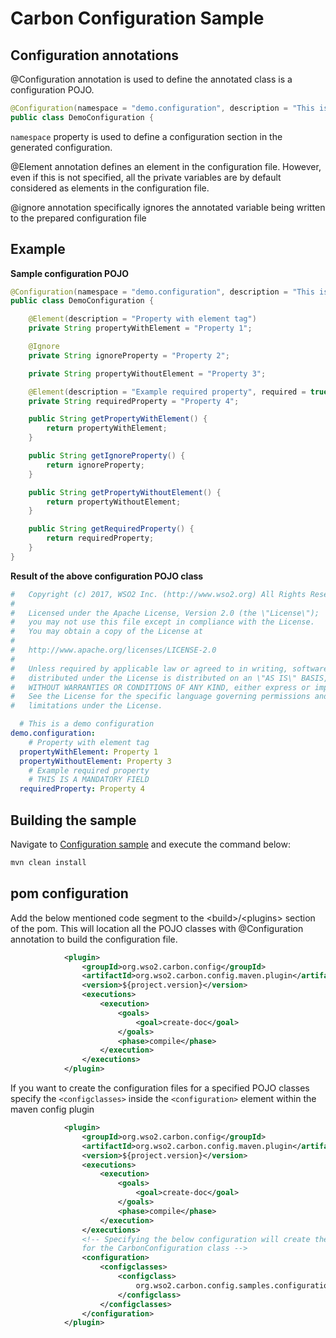 # Carbon Configuration Sample

## Configuration annotations

@Configuration annotation is used to define the annotated class is a
configuration POJO.

```java
@Configuration(namespace = "demo.configuration", description = "This is a demo configuration")
public class DemoConfiguration {
```

`namespace` property is used to define a configuration section in the
generated configuration.

@Element annotation defines an element in the configuration file. 
However, even if this is not specified, all the private variables are
by default considered as elements in the configuration file.

@ignore annotation specifically ignores the annotated variable being
written to the prepared configuration file

## Example

**Sample configuration POJO**

```java
@Configuration(namespace = "demo.configuration", description = "This is a demo configuration")
public class DemoConfiguration {

    @Element(description = "Property with element tag")
    private String propertyWithElement = "Property 1";

    @Ignore
    private String ignoreProperty = "Property 2";

    private String propertyWithoutElement = "Property 3";

    @Element(description = "Example required property", required = true)
    private String requiredProperty = "Property 4";

    public String getPropertyWithElement() {
        return propertyWithElement;
    }

    public String getIgnoreProperty() {
        return ignoreProperty;
    }

    public String getPropertyWithoutElement() {
        return propertyWithoutElement;
    }

    public String getRequiredProperty() {
        return requiredProperty;
    }
}
```

**Result of the above configuration POJO class**

```yaml
#   Copyright (c) 2017, WSO2 Inc. (http://www.wso2.org) All Rights Reserved
#
#   Licensed under the Apache License, Version 2.0 (the \"License\");
#   you may not use this file except in compliance with the License.
#   You may obtain a copy of the License at
#
#   http://www.apache.org/licenses/LICENSE-2.0
#
#   Unless required by applicable law or agreed to in writing, software
#   distributed under the License is distributed on an \"AS IS\" BASIS,
#   WITHOUT WARRANTIES OR CONDITIONS OF ANY KIND, either express or implied.
#   See the License for the specific language governing permissions and
#   limitations under the License.

  # This is a demo configuration
demo.configuration:
    # Property with element tag
  propertyWithElement: Property 1
  propertyWithoutElement: Property 3
    # Example required property
    # THIS IS A MANDATORY FIELD
  requiredProperty: Property 4
```

## Building the sample

Navigate to [Configuration sample](/) and execute the command below:

```bash
mvn clean install
```

## pom configuration

Add the below mentioned code segment to the \<build>/\<plugins> section
of the pom. This will location all the POJO classes with @Configuration
annotation to build the configuration file.

```xml
            <plugin>
                <groupId>org.wso2.carbon.config</groupId>
                <artifactId>org.wso2.carbon.config.maven.plugin</artifactId>
                <version>${project.version}</version>
                <executions>
                    <execution>
                        <goals>
                            <goal>create-doc</goal>
                        </goals>
                        <phase>compile</phase>
                    </execution>
                </executions>
            </plugin>
```

If you want to create the configuration files for a specified POJO
classes specify the `<configclasses>` inside the `<configuration>` 
element within the maven config plugin

```xml
            <plugin>
                <groupId>org.wso2.carbon.config</groupId>
                <artifactId>org.wso2.carbon.config.maven.plugin</artifactId>
                <version>${project.version}</version>
                <executions>
                    <execution>
                        <goals>
                            <goal>create-doc</goal>
                        </goals>
                        <phase>compile</phase>
                    </execution>
                </executions>
                <!-- Specifying the below configuration will create the configuration only
                for the CarbonConfiguration class -->
                <configuration>
                    <configclasses>
                        <configclass>
                            org.wso2.carbon.config.samples.configuration.carbon.CarbonConfiguration
                        </configclass>
                    </configclasses>
                </configuration>
            </plugin>
```